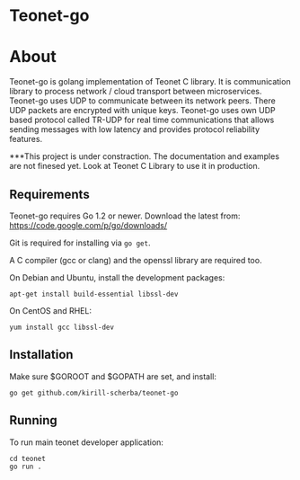 # Teonet-go

# About

Teonet-go is golang implementation of Teonet C library. It is communication library to process network / cloud transport between microservices. Teonet-go uses UDP to communicate between its network peers. There UDP packets are encrypted with unique keys. Teonet-go uses own UDP based protocol called TR-UDP for real time communications that allows sending messages with low latency and provides protocol reliability features.

***This project is under constraction. The documentation and examples are not finesed yet. Look at Teonet C Library to use it in production.

## Requirements

Teonet-go requires Go 1.2 or newer. Download the latest from: <https://code.google.com/p/go/downloads/>

Git is required for installing via `go get`.

A C compiler (gcc or clang) and the openssl library are required too.

On Debian and Ubuntu, install the development packages:

    apt-get install build-essential libssl-dev

On CentOS and RHEL:

    yum install gcc libssl-dev

## Installation

Make sure $GOROOT and $GOPATH are set, and install:

    go get github.com/kirill-scherba/teonet-go

## Running

To run main teonet developer application:

    cd teonet
    go run .
